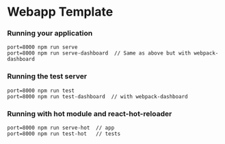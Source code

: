 # Webapp Template

### Running your application
```
port=8000 npm run serve
port=8000 npm run serve-dashboard  // Same as above but with webpack-dashboard
```


### Running the test server
```
port=8000 npm run test
port=8000 npm run test-dashboard  // with webpack-dashboard
```


### Running with hot module and react-hot-reloader
```
port=8000 npm run serve-hot  // app
port=8000 npm run test-hot   // tests
```